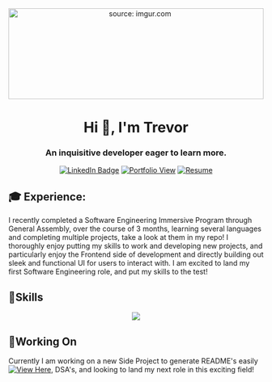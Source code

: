 <div id="description" align="center">
 <img src="https://i.imgur.com/pKCxFJr.png" title="source: imgur.com" height="180px" width="100%"/>

<h1 align="center">Hi 👋, I'm Trevor</h1>
<h3 align="center">An inquisitive developer eager to learn more.</h3>

[![LinkedIn Badge](https://img.shields.io/badge/-Trevor-blue?style=flat&logo=Linkedin&logoColor=black)](https://www.linkedin.com/in/-trevorcampbell/) [![Portfolio View](https://img.shields.io/badge/Portfolio-View-blue)](https://trev-portfolio.netlify.app/) [![Resume](https://img.shields.io/badge/Resume-orange)](https://acrobat.adobe.com/id/urn%3Aaaid%3Asc%3AVA6C2%3A3fad41d3-0300-40e6-b837-a00dae418ae1/?locale=en-US&filetype=application%2Fpdf)

 </div>


<h2 align="left">🎓 Experience: </h2>
<p align="left"> I recently completed a Software Engineering Immersive Program through General Assembly, over the course of 3 months, learning several languages and completing multiple projects, take a look at them in my repo!
I thoroughly enjoy putting my skills to work and developing new projects, and particularly enjoy the Frontend side of development and directly building out sleek and functional UI for users to interact with. I am excited to land my first Software Engineering role, and put my skills to the test! </p>

<h2 align="left">👾Skills</h2>
<p align="center">
  <a href="https://skillicons.dev">
    <img src="https://skillicons.dev/icons?i=react,js,postgres,nodejs,django,mongodb,html,css,vscode,replit,materialui,heroku,github," />
  </a>
</p>


<h2 align="left">📖Working On</h2>
 Currently I am working on a new Side Project to generate README's easily <a href="https://github.com/RareTC/makeme#readme"><img alt="View Here" src="https://img.shields.io/badge/MAKEME.md-orange"></a>, DSA's, and looking to land my next role in this exciting field!
 
